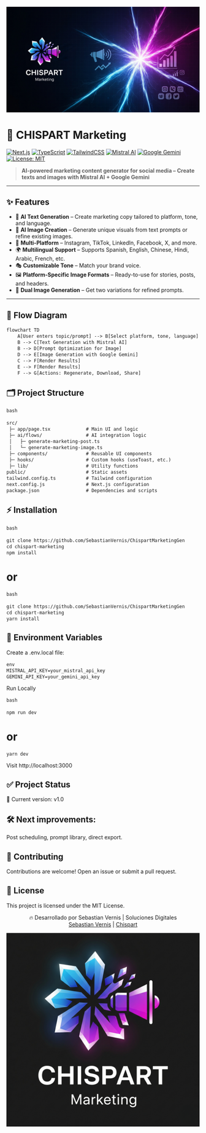 <p align="center">
  <img src="assets/Banner.png"  max-width="300">
</p>

# 🚀 CHISPART Marketing

<div class= align-flex>

[![Next.js](https://img.shields.io/badge/Next.js-14-black?logo=next.js)](https://nextjs.org/) [![TypeScript](https://img.shields.io/badge/TypeScript-5-blue?logo=typescript)](https://www.typescriptlang.org/) [![TailwindCSS](https://img.shields.io/badge/TailwindCSS-3-38b2ac?logo=tailwindcss)](https://tailwindcss.com/) [![Mistral AI](https://img.shields.io/badge/Mistral-AI-orange?logo=ai)](https://mistral.ai/) [![Google Gemini](https://img.shields.io/badge/Google-Gemini-4285F4?logo=google)](https://deepmind.google/technologies/gemini/) [![License: MIT](https://img.shields.io/badge/License-MIT-green.svg)](LICENSE)

</div>

> **AI-powered marketing content generator for social media – Create texts and images with Mistral AI + Google Gemini**

---

## ✨ Features

- 📝 **AI Text Generation** – Create marketing copy tailored to platform, tone, and language.  
- 🎨 **AI Image Creation** – Generate unique visuals from text prompts or refine existing images.  
- 📱 **Multi-Platform** – Instagram, TikTok, LinkedIn, Facebook, X, and more.  
- 🌍 **Multilingual Support** – Supports Spanish, English, Chinese, Hindi, Arabic, French, etc.  
- 🎭 **Customizable Tone** – Match your brand voice.  
- 🖼️ **Platform-Specific Image Formats** – Ready-to-use for stories, posts, and headers.  
- 🎯 **Dual Image Generation** – Get two variations for refined prompts.  

---

## 🧩 Flow Diagram

```mermaid
flowchart TD
    A[User enters topic/prompt] --> B[Select platform, tone, language]
    B --> C[Text Generation with Mistral AI]
    B --> D[Prompt Optimization for Image]
    D --> E[Image Generation with Google Gemini]
    C --> F[Render Results]
    E --> F[Render Results]
    F --> G[Actions: Regenerate, Download, Share]
```
    
## 🗂️ Project Structure

```
bash

src/
 ├─ app/page.tsx             # Main UI and logic
 ├─ ai/flows/                # AI integration logic
 │   ├─ generate-marketing-post.ts
 │   └─ generate-marketing-image.ts
 ├─ components/              # Reusable UI components
 ├─ hooks/                   # Custom hooks (useToast, etc.)
 ├─ lib/                     # Utility functions
public/                      # Static assets
tailwind.config.ts           # Tailwind configuration
next.config.js               # Next.js configuration
package.json                 # Dependencies and scripts
```

## ⚡ Installation

```
bash

git clone https://github.com/SebastianVernis/ChispartMarketingGen
cd chispart-marketing
npm install
```

# or

```
bash

git clone https://github.com/SebastianVernis/ChispartMarketingGen
cd chispart-marketing
yarn install
```

## 🔐 Environment Variables

Create a .env.local file:

```
env
MISTRAL_API_KEY=your_mistral_api_key
GEMINI_API_KEY=your_gemini_api_key
```

Run Locally

```
bash

npm run dev
```

# or

```
yarn dev
```

Visit http://localhost:3000

## ✅ Project Status
🔄 Current version: v1.0

## 🛠️ Next improvements: 

Post scheduling, prompt library, direct export.

## 👥 Contributing
Contributions are welcome!
Open an issue or submit a pull request.

## 📄 License
This project is licensed under the MIT License.

                                    
<div align= "center">
  <a text= "font-segoeui align-center strong">🔥 Desarrollado por Sebastian Vernis | Soluciones Digitales</a>
</div>
<div align= "center">
  <a href="https://sebastianvernis.com">Sebastian Vernis</a>
    <a> | </a>
  <a href="https://chispart.mx">Chispart</a>
</div>
    
<p align="center">
  <img src="assets/Logo.png">
</p>
